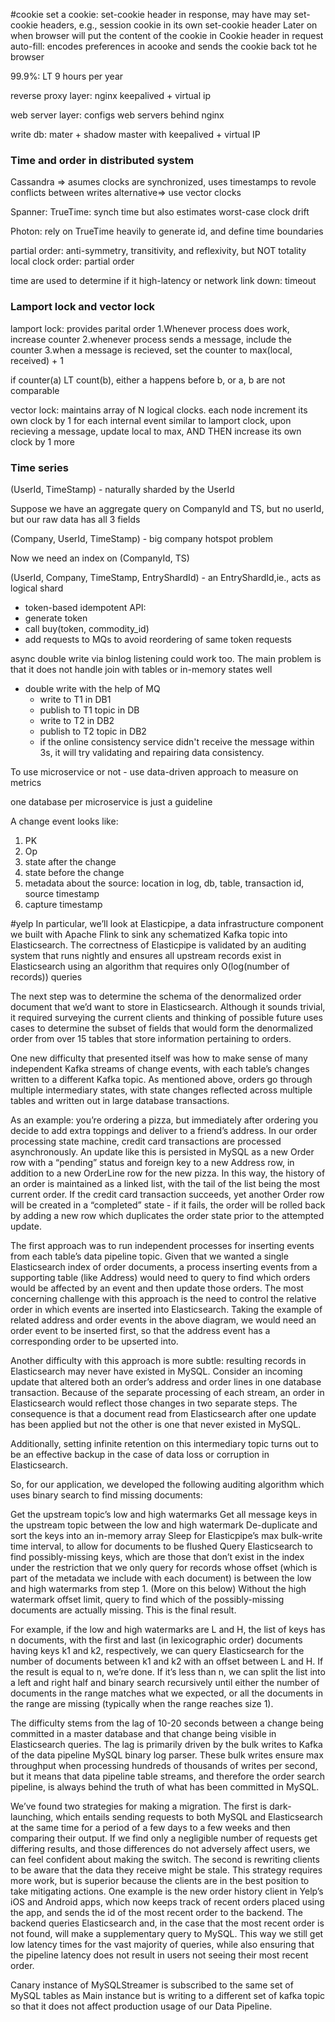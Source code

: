 #cookie
set a cookie: 
set-cookie header in response, may have may set-cookie headers, e.g., session cookie in its own set-cookie header
Later on when browser will put the content of the cookie in Cookie header in request
auto-fill: encodes preferences in acooke and sends the cookie back tot he browser

99.9%: LT 9 hours per year 

reverse proxy layer: nginx keepalived + virtual ip

web server layer: configs web servers behind nginx

write db: mater + shadow master with keepalived + virtual IP


### Time and order in distributed system
Cassandra => asumes clocks are synchronized, uses timestamps to revole conflicts between writes
alternative=> use vector clocks

Spanner: TrueTime: synch time but also estimates worst-case clock drift

Photon: rely on TrueTime heavily to generate id, and define time boundaries

partial order: anti-symmetry, transitivity, and reflexivity, but NOT totality
local clock order: partial order

time are used to determine if it high-latency or network link down: timeout

### Lamport lock and vector lock

lamport lock: provides parital order
1.Whenever process does work, increase counter
2.whenever process sends a message, include the counter
3.when a message is recieved, set the counter to max(local, received) + 1

if counter(a) LT  count(b), either a happens before b, or a, b are not comparable

vector lock: maintains array of N logical clocks. each node increment its own clock by 1 for each internal event
similar to lamport clock, upon recieving a message, update local to max, AND THEN increase its own clock by 1 more

### Time series
(UserId, TimeStamp) - naturally sharded by the UserId

Suppose we have an aggregate query on CompanyId and TS, but no userId, but our raw data has all 3 fields 

(Company, UserId, TimeStamp) - big company hotspot problem

Now we need an index on (CompanyId, TS)

(UserId, Company, TimeStamp, EntryShardId) - an EntryShardId,ie., acts as logical shard


* token-based idempotent API:
 * generate token
 * call buy(token, commodity_id)
 * add requests to MQs to avoid reordering of same token requests

async double write via binlog listening could work too. The main problem is that it does not handle join with tables or in-memory states well

* double write with the help of MQ
  * write to T1 in DB1
  * publish to T1 topic in DB
  * write to T2 in DB2
  * publish to T2 topic in DB2
  * if the online consistency service didn't receive the message within 3s, it will try validating and repairing data consistency.

To use microservice or not - use data-driven approach to measure on metrics

one database per microservice is just a guideline


A change event looks like:

1. PK
2. Op
3. state after the change
4. state before the change
5. metadata about the source: location in log, db, table, transaction id, source timestamp
6. capture timestamp

#yelp
In particular, we’ll look at Elasticpipe, a data infrastructure component we built with Apache Flink to sink any schematized Kafka topic into Elasticsearch. The correctness of Elasticpipe is validated by an auditing system that runs nightly and ensures all upstream records exist in Elasticsearch using an algorithm that requires only O(log(number of records)) queries

The next step was to determine the schema of the denormalized order document that we’d want to store in Elasticsearch. Although it sounds trivial, it required surveying the current clients and thinking of possible future uses cases to determine the subset of fields that would form the denormalized order from over 15 tables that store information pertaining to orders.

One new difficulty that presented itself was how to make sense of many independent Kafka streams of change events, with each table’s changes written to a different Kafka topic. As mentioned above, orders go through multiple intermediary states, with state changes reflected across multiple tables and written out in large database transactions.

As an example: you’re ordering a pizza, but immediately after ordering you decide to add extra toppings and deliver to a friend’s address. In our order processing state machine, credit card transactions are processed asynchronously. An update like this is persisted in MySQL as a new Order row with a “pending” status and foreign key to a new Address row, in addition to a new OrderLine row for the new pizza. In this way, the history of an order is maintained as a linked list, with the tail of the list being the most current order. If the credit card transaction succeeds, yet another Order row will be created in a “completed” state - if it fails, the order will be rolled back by adding a new row which duplicates the order state prior to the attempted update.

The first approach was to run independent processes for inserting events from each table’s data pipeline topic. Given that we wanted a single Elasticsearch index of order documents, a process inserting events from a supporting table (like Address) would need to query to find which orders would be affected by an event and then update those orders. The most concerning challenge with this approach is the need to control the relative order in which events are inserted into Elasticsearch. Taking the example of related address and order events in the above diagram, we would need an order event to be inserted first, so that the address event has a corresponding order to be upserted into.

Another difficulty with this approach is more subtle: resulting records in Elasticsearch may never have existed in MySQL. Consider an incoming update that altered both an order’s address and order lines in one database transaction. Because of the separate processing of each stream, an order in Elasticsearch would reflect those changes in two separate steps. The consequence is that a document read from Elasticsearch after one update has been applied but not the other is one that never existed in MySQL.

Additionally, setting infinite retention on this intermediary topic turns out to be an effective backup in the case of data loss or corruption in Elasticsearch.

So, for our application, we developed the following auditing algorithm which uses binary search to find missing documents:

Get the upstream topic’s low and high watermarks
Get all message keys in the upstream topic between the low and high watermark
De-duplicate and sort the keys into an in-memory array
Sleep for Elasticpipe’s max bulk-write time interval, to allow for documents to be flushed
Query Elasticsearch to find possibly-missing keys, which are those that don’t exist in the index under the restriction that we only query for records whose offset (which is part of the metadata we include with each document) is between the low and high watermarks from step 1. (More on this below)
Without the high watermark offset limit, query to find which of the possibly-missing documents are actually missing. This is the final result.

For example, if the low and high watermarks are L and H, the list of keys has n documents, with the first and last (in lexicographic order) documents having keys k1 and k2, respectively, we can query Elasticsearch for the number of documents between k1 and k2 with an offset between L and H. If the result is equal to n, we’re done. If it’s less than n, we can split the list into a left and right half and binary search recursively until either the number of documents in the range matches what we expected, or all the documents in the range are missing (typically when the range reaches size 1).

The difficulty stems from the lag of 10-20 seconds between a change being committed in a master database and that change being visible in Elasticsearch queries. The lag is primarily driven by the bulk writes to Kafka of the data pipeline MySQL binary log parser. These bulk writes ensure max throughput when processing hundreds of thousands of writes per second, but it means that data pipeline table streams, and therefore the order search pipeline, is always behind the truth of what has been committed in MySQL.

We’ve found two strategies for making a migration. The first is dark-launching, which entails sending requests to both MySQL and Elasticsearch at the same time for a period of a few days to a few weeks and then comparing their output. If we find only a negligible number of requests get differing results, and those differences do not adversely affect users, we can feel confident about making the switch. The second is rewriting clients to be aware that the data they receive might be stale. This strategy requires more work, but is superior because the clients are in the best position to take mitigating actions. One example is the new order history client in Yelp’s iOS and Android apps, which now keeps track of recent orders placed using the app, and sends the id of the most recent order to the backend. The backend queries Elasticsearch and, in the case that the most recent order is not found, will make a supplementary query to MySQL. This way we still get low latency times for the vast majority of queries, while also ensuring that the pipeline latency does not result in users not seeing their most recent order.

Canary instance of MySQLStreamer is subscribed to the same set of MySQL tables as Main instance but is writing to a different set of kafka topic so that it does not affect production usage of our Data Pipeline.
